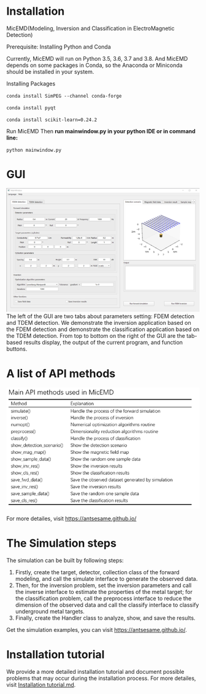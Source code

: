 # Installation
MicEMD(Modeling, Inversion and Classification in ElectroMagnetic Detection)

Prerequisite: Installing Python and Conda

Currently, MicEMD will run on Python 3.5, 3.6, 3.7 and 3.8. And MicEMD depends on some packages in Conda, so the Anaconda or Miniconda should be installed in your system.

Installing Packages

`conda install SimPEG --channel conda-forge`

`conda install pyqt`

`conda install scikit-learn=0.24.2`

Run MicEMD
Then **run mainwindow.py in your python IDE or in command line:**

`python mainwindow.py`

# GUI
![image](https://github.com/UndergroundDetection/MICEMD/blob/master/doc/image/GUI.png)
The left of the GUI are two tabs about parameters setting: FDEM detection and TDEM detection. We demonstrate the inversion application based on the FDEM detection and demonstrate the classification application based on the TDEM detection. From top to bottom on the right of the GUI are the tab-based results display, the output of the current program, and function buttons.

# A list of API methods
![image](https://github.com/UndergroundDetection/MICEMD/blob/master/doc/image/API.jpg)<br>

For more detailes, visit https://antsesame.github.io/

# The Simulation steps
The simulation can be built by following steps:
1. Firstly, create the target, detector, collection class of the forward modeling, and call the simulate interface to generate the observed data.
2. Then, for the inversion problem, set the inversion parameters and call the inverse interface to estimate the properties of the metal target; for the classification problem, call the preprocess interface to reduce the dimension of the observed data and call the classify interface to classify underground metal targets.
3. Finally, create the Handler class to analyze, show, and save the results.

Get the simulation examples, you can visit https://antsesame.github.io/.

# Installation tutorial
We provide a more detailed installation tutorial and document possible problems that may occur during the installation process. For more detailes, visit [Installation tutorial.md](https://github.com/UndergroundDetection/MICEMD/blob/master/Installation%20tutorial.md).
